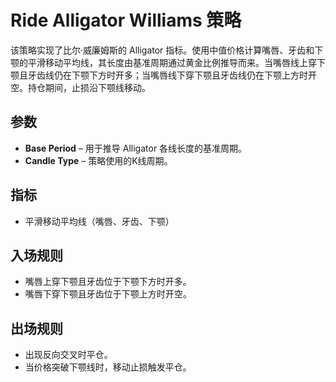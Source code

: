 # Ride Alligator Williams 策略

该策略实现了比尔·威廉姆斯的 Alligator 指标。使用中值价格计算嘴唇、牙齿和下颚的平滑移动平均线，其长度由基准周期通过黄金比例推导而来。当嘴唇线上穿下颚且牙齿线仍在下颚下方时开多；当嘴唇线下穿下颚且牙齿线仍在下颚上方时开空。持仓期间，止损沿下颚线移动。

## 参数
- **Base Period** – 用于推导 Alligator 各线长度的基准周期。
- **Candle Type** – 策略使用的K线周期。

## 指标
- 平滑移动平均线（嘴唇、牙齿、下颚）

## 入场规则
- 嘴唇上穿下颚且牙齿位于下颚下方时开多。
- 嘴唇下穿下颚且牙齿位于下颚上方时开空。

## 出场规则
- 出现反向交叉时平仓。
- 当价格突破下颚线时，移动止损触发平仓。
